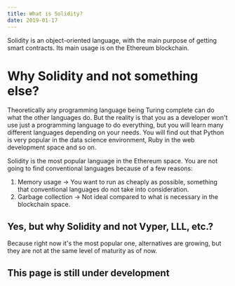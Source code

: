 ```yaml
---
title: What is Solidity?
date: 2019-01-17
---
```


Solidity is an object-oriented language, with the main purpose of getting smart contracts.
Its main usage is on the Ethereum blockchain.

# Why Solidity and not something else?

Theoretically any programming language being Turing complete can do what the other languages do. 
But the reality is that you as a developer won't use just a programming language to do everything, but you will learn many different languages depending on your needs.
You will find out that Python is very popular in the data science environment, Ruby in the web development space and so on.

Solidity is the most popular language in the Ethereum space. You are not going to find conventional languages because of a few reasons:

1) Memory usage -> You want to run as cheaply as possible, something that conventional languages do not take into consideration.
2) Garbage collection ->  Not ideal compared to what is necessary in the blockchain space.

## Yes, but why Solidity and not Vyper, LLL, etc.?

Because right now it's the most popular one, alternatives are growing, but they are not at the same level of maturity as of now.

This page is still under development
---

